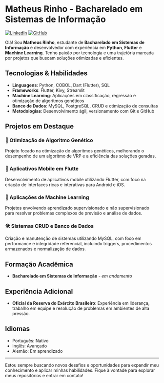 # Matheus Rinho - Bacharelado em Sistemas de Informação

[![LinkedIn](https://img.shields.io/badge/LinkedIn-blue?style=flat&logo=linkedin)](https://www.linkedin.com/in/Matheusmrinho)
[![GitHub](https://img.shields.io/badge/GitHub-black?style=flat&logo=github)](https://github.com/Matheusmrinho)

Olá! Sou **Matheus Rinho**, estudante de **Bacharelado em Sistemas de Informação** e desenvolvedor com experiência em **Python**, **Flutter** e **Machine Learning**. Tenho paixão por tecnologia e uma trajetória marcada por projetos que buscam soluções otimizadas e eficientes.

## Tecnologias & Habilidades
- **Linguagens**: Python, COBOL, Dart (Flutter), SQL
- **Frameworks**: Flutter, Kivy, Streamlit
- **Machine Learning**: Aplicações em classificação, regressão e otimização de algoritmos genéticos
- **Banco de Dados**: MySQL, PostgreSQL, CRUD e otimização de consultas
- **Metodologias**: Desenvolvimento ágil, versionamento com Git e GitHub

## Projetos em Destaque
### 🔬 Otimização de Algoritmo Genético
Projeto focado na otimização de algoritmos genéticos, melhorando o desempenho de um algoritmo de VRP e a eficiência das soluções geradas.

### 📱 Aplicativos Mobile em Flutte
Desenvolvimento de aplicativos mobile utilizando Flutter, com foco na criação de interfaces ricas e interativas para Android e iOS.

### 🤖 Aplicações de Machine Learning
Projetos envolvendo aprendizado supervisionado e não supervisionado para resolver problemas complexos de previsão e análise de dados.

### 🛠️ Sistemas CRUD e Banco de Dados
Criação e manutenção de sistemas utilizando MySQL, com foco em performance e integridade referencial, incluindo triggers, procedimentos armazenados e normalização de dados.

## Formação Acadêmica
- **Bacharelado em Sistemas de Informação** - *em andamento*

## Experiência Adicional
- **Oficial da Reserva do Exército Brasileiro**: Experiência em liderança, trabalho em equipe e resolução de problemas em ambientes de alta pressão.

## Idiomas
- Português: Nativo
- Inglês: Avançado
- Alemão: Em aprendizado

---

Estou sempre buscando novos desafios e oportunidades para expandir meu conhecimento e aplicar minhas habilidades. Fique à vontade para explorar meus repositórios e entrar em contato!
